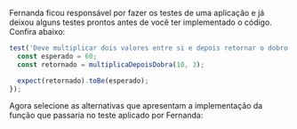 Fernanda ficou responsável por fazer os testes de uma aplicação e já deixou alguns testes prontos antes de você ter implementado o código. Confira abaixo:

```javascript
test('Deve multiplicar dois valores entre si e depois retornar o dobro desse resultado ', () => {
  const esperado = 60;
  const retornado = multiplicaDepoisDobra(10, 3);

  expect(retornado).toBe(esperado);
});
```

Agora selecione as alternativas que apresentam a implementação da função que passaria no teste aplicado por Fernanda: